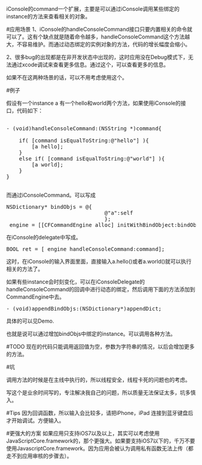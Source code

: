 iConsole的command一个扩展，主要是可以通过iConsole调用某些绑定的instance的方法来查看相关的对象。

#应用场景
1、iConsole的handleConsoleCommand接口只要内置相关的命令就可以了。这有个缺点就是随着命令越多，handleConsoleCommand这个方法越大，不容易维护。而通过动态绑定的实例对象的方法，代码的增长幅度会缩小。

2、很多bug的出现都是在非开发状态中出现的，这时应用没在Debug模式下，无法通过xcode调试来查看更多信息。通过这个，可以查看更多的信息。

如果不在这两种场景的话，可以不用考虑使用这个。

#例子

假设有一个instance a 有一个hello和world两个方法，如果使用iConsole的接口，代码如下：
<pre>

- (void)handleConsoleCommand:(NSString *)command{

    if( [command isEqualToString:@"hello"] ){
        [a hello];
    }
    else if( [command isEqualToString:@"world"] ){
        [a world];
    }
}

</pre>
而通过iConsoleCommand。可以写成
<pre>
NSDictionary* bindObjs = @{
                               @"a":self
                               };
_engine = [[CFCommandEngine alloc] initWithBindObject:bindObjs];
</pre>
在iConsole的delegate中写成。

<pre>
BOOL ret = [_engine handleConsoleCommand:command];
</pre>
这时，在iConsole的输入界面里面，直接输入a.hello()或者a.world()就可以执行相关的方法了。

如果有些instance会时刻变化，可以在iConsoleDelegate的handleConsoleCommand的回调中进行动态的绑定，然后调用下面的方法添加到CommandEngine中去。
<pre>
- (void)appendBindObjs:(NSDictionary*)appendDict;
</pre>
具体的可以见Demo.

也就是说可以通过增加bindObjs中绑定的instance。可以调用各种方法。


#TODO
现在的代码只能调用返回值为空，参数为字符串的情况，以后会增加更多的方法。


#坑

调用方法的时候是在主线中执行的，所以线程安全，线程卡死的问题也的考虑。


写这个是业余时间写的，专注解决我自己的问题，所以质量无法保证太多，坑多慎入。

#Tips
因为回调函数，所以输入会比较多，请把iPhone，iPad 连接到蓝牙键盘后才开始调试。方便输入。

#更强大的方案
如果应用只支持iOS7以及以上，其实可以考虑使用JavaScriptCore.framework的，那个更强大。如果要支持iOS7以下的，千万不要使用JavascriptCore.framework。因为应用会被认为调用私有函数无法上传（都走不到应用审核的步骤去）。



